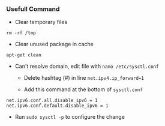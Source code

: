 ### Usefull Command
- Clear temporary files
```
rm -rf /tmp
```
- Clear unused package in cache
```
apt-get clean
```
- Can't resolve domain, edit file with `nano /etc/sysctl.conf`

  - Delete hashtag (#) in line `net.ipv4.ip_forward=1`
  
  - Add this command at the bottom of `sysctl.conf`
```
net.ipv6.conf.all.disable_ipv6 = 1
net.ipv6.conf.default.disable_ipv6 = 1
```
  - Run `sudo sysctl -p` to configure the change
